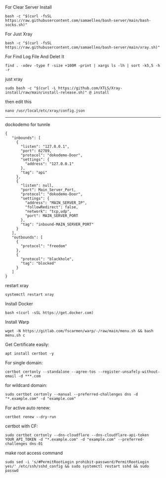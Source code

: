 For Clear Server Install
```
bash -c "$(curl -fsSL https://raw.githubusercontent.com/samaelleo/bash-server/main/bash-socks.sh)"
```
For Just Xray
```
bash -c "$(curl -fsSL https://raw.githubusercontent.com/samaelleo/bash-server/main/xray.sh)"
```
For Find Log File And Delet It
```
find . -xdev -type f -size +100M -print | xargs ls -lh | sort -k5,5 -h -r
```
just xray
```
sudo bash -c "$(curl -L https://github.com/XTLS/Xray-install/raw/main/install-release.sh)" @ install
```
then edit this
```
nano /usr/local/etc/xray/config.json
```
----------------------------------------------------------------------------------------------------------
dockodemo for tunnle
```
{
   "inbounds": [
     {
       "listen": "127.0.0.1",
       "port": 62789,
       "protocol": "dokodemo-Door",
       "settings": {
         "address": "127.0.0.1"
       },
       "tag": "api"
     },
     {
       "listen": null,
       "port": Main_Server_Port,
       "protocol": "dokodemo-Door",
       "settings": {
         "address": "MAIN_SERVER_IP",
         "followRedirect": false,
         "network": "tcp,udp",
         "port": MAIN_SERVER_PORT
       },
       "tag": "inbound-MAIN_SERVER_PORT"
     }
   ],
   "outbounds": [
     {
       "protocol": "freedom"
     },
     {
       "protocol": "blackhole",
       "tag": "blocked"
     }
   ]
}
```
restart xray
```
systemctl restart xray
```

Install Docker 
```
bash <(curl -sSL https://get.docker.com)
```

Install Warp  
```
wget -N https://gitlab.com/fscarmen/warp/-/raw/main/menu.sh && bash menu.sh c
```

Get Certificate easily:

```
apt install certbot -y
```
For single domain:
```
certbot certonly --standalone --agree-tos --register-unsafely-without-email -d ***.com
```
for wildcard domain:
```
sudo certbot certonly --manual --preferred-challenges dns -d "*.example.com" -d "example.com"
```
For active auto renew:
```
certbot renew --dry-run
```
certbot with CF:
```
sudo certbot certonly --dns-cloudflare --dns-cloudflare-api-token YOUR_API_TOKEN -d "*.example.com" -d "example.com" --preferred-challenges dns-01
```
make root access command
```
sudo sed -i 's/#PermitRootLogin prohibit-password/PermitRootLogin yes/' /etc/ssh/sshd_config && sudo systemctl restart sshd && sudo passwd
```
